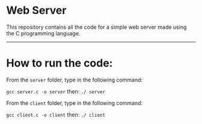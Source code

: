 # Web Server

This repository contains all the code for a simple web server made using the C programming language.

---

# How to run the code:

From the `server` folder, type in the following command:

`gcc server.c -o server` then: `./ server`


From the `client` folder, type in the following command:

`gcc client.c -o client` then: `./ client`
